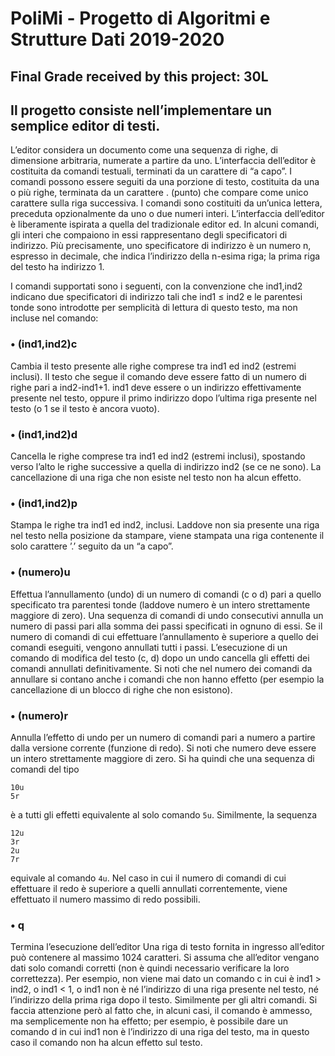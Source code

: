 # PoliMi - Progetto di Algoritmi e Strutture Dati 2019-2020
## Final Grade received by this project: 30L
## Il progetto consiste nell’implementare un semplice editor di testi.

L’editor considera un documento come una sequenza di righe, di dimensione arbitraria, numerate a partire da uno.
L’interfaccia dell’editor è costituita da comandi testuali, terminati da un carattere di “a capo”. 
I comandi possono essere seguiti da una porzione di testo, costituita da una o più righe, terminata da un carattere . (punto) che 
compare come unico carattere sulla riga successiva. 
I comandi sono costituiti da un’unica lettera, preceduta opzionalmente da uno o due numeri interi.
L’interfaccia dell’editor è liberamente ispirata a quella del tradizionale editor ed.
In alcuni comandi, gli interi che compaiono in essi rappresentano degli specificatori di indirizzo. Più precisamente, uno specificatore di indirizzo è un numero n, 
espresso in decimale, che indica l’indirizzo della n-esima riga; 
la prima riga del testo ha indirizzo 1.

I comandi supportati sono i seguenti, con la convenzione che ind1,ind2 indicano due specificatori di indirizzo tali che ind1 ≤ ind2 e le parentesi tonde
sono introdotte per semplicità di lettura di questo testo, ma non incluse nel comando:

### • (ind1,ind2)c
Cambia il testo presente alle righe comprese tra ind1 ed ind2 (estremi inclusi). 
Il testo che segue il comando deve essere fatto di un numero di righe pari a ind2-ind1+1. 
ind1 deve essere o un indirizzo effettivamente presente nel testo, 
oppure il primo indirizzo dopo l’ultima riga presente nel testo (o 1 se il testo è ancora vuoto).

### • (ind1,ind2)d
Cancella le righe comprese tra ind1 ed ind2 (estremi inclusi), spostando verso l’alto le righe successive a quella di indirizzo ind2 (se ce ne sono).
La cancellazione di una riga che non esiste nel testo non ha alcun effetto.

### • (ind1,ind2)p
Stampa le righe tra ind1 ed ind2, inclusi. Laddove non sia presente una riga nel testo nella posizione da stampare, 
viene stampata una riga contenente il solo carattere ’.’ seguito da un “a capo”.

### • (numero)u
Effettua l’annullamento (undo) di un numero di comandi (c o d) pari a quello specificato tra parentesi tonde 
(laddove numero è un intero strettamente maggiore di zero). 
Una sequenza di comandi di undo consecutivi annulla un numero di passi pari alla somma dei passi specificati in ognuno di essi. 
Se il numero di comandi di cui effettuare l’annullamento è superiore a quello dei comandi eseguiti, vengono annullati tutti i passi. 
L’esecuzione di un comando di modifica del testo (c, d) dopo un undo cancella gli effetti dei comandi annullati definitivamente. 
Si noti che nel numero dei comandi da annullare si contano anche i comandi che non hanno effetto
(per esempio la cancellazione di un blocco di righe che non esistono).

### • (numero)r
Annulla l’effetto di undo per un numero di comandi pari a numero a partire dalla versione corrente (funzione di redo). 
Si noti che numero deve essere un intero strettamente maggiore di zero. 
Si ha quindi che una sequenza di comandi del tipo
```
10u
5r
```
è a tutti gli effetti equivalente al solo comando `5u`. 
Similmente, la sequenza
```
12u
3r
2u
7r
```
equivale al comando `4u`. 
Nel caso in cui il numero di comandi di cui effettuare il redo è superiore a quelli annullati correntemente, 
viene effettuato il numero massimo di redo possibili.

### • q
Termina l’esecuzione dell’editor
Una riga di testo fornita in ingresso all’editor può contenere al massimo 1024 caratteri.
Si assuma che all’editor vengano dati solo comandi corretti (non è quindi necessario verificare la loro correttezza).
Per esempio, non viene mai dato un comando c in cui è ind1 > ind2, o ind1 < 1, o ind1 non è né l’indirizzo di una riga presente nel testo, 
né l’indirizzo della prima riga dopo il testo. 
Similmente per gli altri comandi. 
Si faccia attenzione però al fatto che, in alcuni casi, il comando è ammesso, ma semplicemente non ha effetto; 
per esempio, è possibile dare un comando d in cui ind1 non è l’indirizzo di una riga del testo, 
ma in questo caso il comando non ha alcun effetto sul testo.
